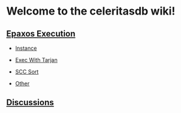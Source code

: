 #   Welcome to the celeritasdb wiki!

## [Epaxos Execution](https://github.com/openacid/celeritasdb/wiki/Epaxos-execution)

* [Instance](https://github.com/openacid/celeritasdb/wiki/Epaxos-execution#Instance)

* [Exec With Tarjan](https://github.com/openacid/celeritasdb/wiki/Epaxos-execution#%E7%9C%8B%E4%B8%8B%E6%89%A7%E8%A1%8C%E8%BF%87%E7%A8%8B)

* [SCC Sort](https://github.com/openacid/celeritasdb/wiki/Epaxos-execution#%E5%BC%BA%E8%BF%9E%E9%80%9A%E5%88%86%E9%87%8F%E5%AE%9A%E5%BA%8F)

* [Other](https://github.com/openacid/celeritasdb/wiki/Epaxos-execution#%E5%85%B6%E5%AE%83%E5%AE%9E%E7%8E%B0%E7%BB%86%E8%8A%82)


## [Discussions](https://github.com/openacid/celeritasdb/wiki/Discussion)
